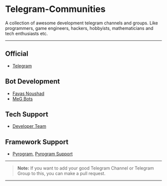 # Telegram-Communities

A collection of awesome development telegram channels and groups. Like programmers, game engineers, hackers, hobbyists, mathematicians and tech enthusiasts etc.

---

## Official

- [Telegram](https://telegram.me/Telegram)

## Bot Development 

- [Fayas Noushad](https://telegram.me/FayasNoushad)
- [MeG Bots](https://telegram.dog/MeGBots)

## Tech Support 

- [Developer Team](https://telegram.me/TheDeveloperTeam)

## Framework Support


- [Pyrogram](https://telegram.me/Pyrogram), [Pyrogram Support](https://telegram.me/PyrogramChat)

---

> **Note:** If you want to add your good Telegram Channel or Telegram Group to this, you can make a pull request.

---

